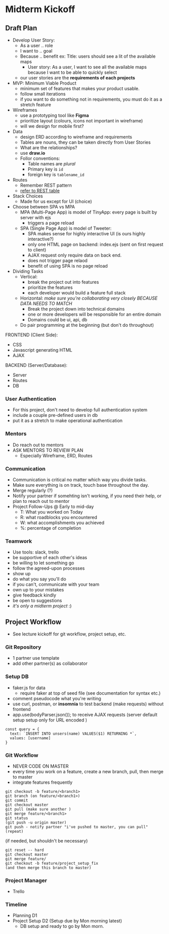 # Midterm Kickoff

## Draft Plan
- Develop User Story:
  - As a user .. role
  - I want to .. goal
  - Because .. benefit
  ex: Title: users should see a lit of the available maps
    - User story: As a user, I want to see all the available maps because I want to be able to quickly select 
  - our user stories are the **requirements of each projects**
- MVP: Minimum Viable Product
  - minimum set of features that makes your product usable.
  - follow small iterations
  - if you want to do something not in requirements, you must do it as a stretch feature
- Wireframes
  - use a prototyping tool like **Figma**
  - prioritize layout (colours, icons not important in wireframe)
  - will we design for mobile first?
- Data
  - design ERD according to wireframe and requirements
  - Tables are nouns, they can be taken directly from User Stories
  - What are the relationships?
  - use **draw.io**
  - Follor conventions: 
    - Table names are *plural*
    - Primary key is `id`
    - foreign key is `tablename_id`
- Routes
  - Remember REST pattern
  - <u>refer to REST table</u>
- Stack Choices
  - Made for us except for UI (choice)
- Choose between SPA vs MPA
  - MPA (Multi-Page App) is model of TinyApp: every page is built by server with ejs
    - triggers a page reload
  - SPA (Single Page App) is model of Tweeter: 
    - SPA makes sense for highly interactive UI (is ours highly interactive?)
    - only one HTML page on backend: index.ejs (sent on first request to client)
    - AJAX request only require data on back end.
    - does not trigger page relaod
    - benefit of using SPA is no page reload
- Dividing Tasks
  - Vertical:
    - break the project out into features
    - prioritize the features
    - each developer would build a feature full stack
  - Horizontal:
    *make sure you're collaborating very closely BECAUSE DATA NEEDS TO MATCH*
    - Break the project down into technical domains
    - one or more developers will be responsible for an entire domain
    - Domains could be ui, api, db
  - Do pair programming at the beginning (but don't do throughout)


FRONTEND (Client Side):
  - CSS
  - Javascript generating HTML
  - AJAX

BACKEND (Server/Database):
  - Server
  - Routes
  - DB

### User Authentication
- For this project, don't need to develop full authentication system
- include a couple pre-defined users in db
- put it as a stretch to make operational authentication

### Mentors
- Do reach out to mentors
- ASK MENTORS TO REVIEW PLAN
  - Especially Wireframe, ERD, Routes

### Communication
- Communication is critical no matter which way you divide tasks. 
- Make sure everything is on track, touch base throughout the day. 
- Merge regularly (?)
- Notify your partner if somehting isn't working, if you need their help, or plan to reach out to mentor
- Project Follow-Ups
  @ Early to mid-day
  - T: What you worked on Today
  - R: what roadblocks you encountered
  - W: what accomplishments you achieved
  - %: percentage of completion

### Teamwork
- Use tools: slack, trello
- be supportive of each other's ideas
- be willing to let something go
- follow the agreed-upon processes
- show up
- do what you say you'll do
- if you can't, communicate with your team
- own up to your mistakes
- give feedback kindly
- be open to suggestions
- *it's only a midterm project* :)

## Project Workflow

- See lecture kickoff for git workflow, project setup, etc.

### Git Repository
- 1 partner use template
- add other partner(s) as collaborator

### Setup DB
- faker.js for data
  - require faker at top of seed file
  (see documentation for syntax etc.)
- comment pseudocode what you're writing
- use curl, postman, or **insomnia** to test backend (make requests) without frontend
- app.use(bodyParser.json()); to receive AJAX requests (server default setup setup only for URL encoded )

```
const query = {
  text: `INSERT INTO unsers(name) VALUES($1) RETURNING *`,
  values: [username]
}
```
### Git Workflow
- NEVER CODE ON MASTER
- every time you work on a feature, create a new branch, pull, then merge to master
- integrate features frequently

```
git checkout -b feature/<branch1>
git branch (on feature/<branch1>)
git commit
git checkout master
git pull (make sure another )
git merge feature/<branch1>
git status
(git push -u origin master)
git push - notify partner "i've pushed to master, you can pull"
(repeat)
```
(if needed, but shouldn't be necessary)
```
git reset -- hard
git checkout master
git merge feature/
git checkout -b feature/project_setup_fix
(and then merge this branch to master)
```
### Project Manager
- Trello

### Timeline
- Planning D1
- Project Setup D2 (Setup due by Mon morning latest)
  - DB setup and ready to go by Mon morn.